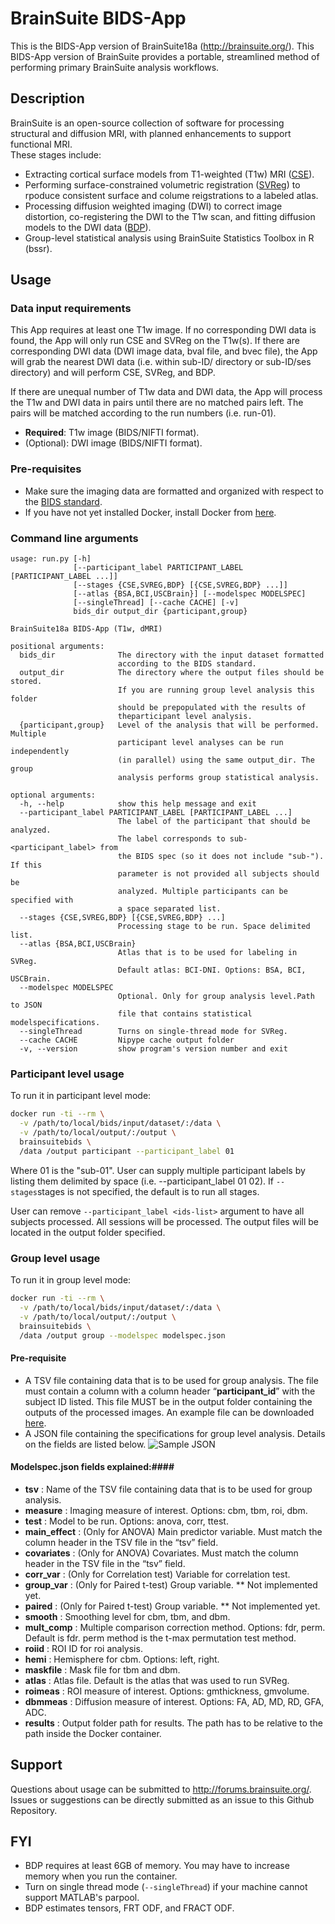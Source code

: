 # BrainSuite BIDS-App 
This is the BIDS-App version of BrainSuite18a (http://brainsuite.org/). This BIDS-App version of BrainSuite provides a portable, streamlined method of performing primary BrainSuite analysis workflows.

## Description
BrainSuite is an open-source collection of software for processing structural and diffusion MRI, with planned enhancements to support functional MRI.  
These stages include: 
* Extracting cortical surface models from T1-weighted (T1w) MRI ([CSE](http://brainsuite.org/processing/surfaceextraction/)).
* Performing surface-constrained volumetric registration ([SVReg](http://brainsuite.org/processing/svreg/)) to rpoduce consistent surface and colume reigstrations to a labeled atlas.
* Processing diffusion weighted imaging (DWI) to correct image distortion, co-registering the DWI to the T1w scan, and fitting diffusion models to the DWI data ([BDP](http://brainsuite.org/processing/diffusion/)). 
* Group-level statistical analysis using BrainSuite Statistics Toolbox in R (bssr).

## Usage
### Data input requirements
This App requires at least one T1w image. If no corresponding DWI data is found, the App will only run CSE and SVReg on the T1w(s). If there are corresponding DWI data (DWI image data, bval file, and bvec file), the App will grab the nearest DWI data (i.e. within sub-ID/ directory or sub-ID/ses directory) and will perform CSE, SVReg, and BDP. 

If there are unequal number of T1w data and DWI data, the App will process the T1w and DWI data in pairs until there are no matched pairs left. The pairs will be matched according to the run numbers (i.e. run-01). 

* **Required**: T1w image (BIDS/NIFTI format).
* (Optional): DWI image (BIDS/NIFTI format).

### Pre-requisites 
* Make sure the imaging data are formatted and organized with respect to the [BIDS standard](http://bids.neuroimaging.io/bids_spec1.1.0.pdf). 
* If you have not yet installed Docker, install Docker from [here](https://docs.docker.com/install/).

### Command line arguments
```
usage: run.py [-h]
              [--participant_label PARTICIPANT_LABEL [PARTICIPANT_LABEL ...]]
              [--stages {CSE,SVREG,BDP} [{CSE,SVREG,BDP} ...]]
              [--atlas {BSA,BCI,USCBrain}] [--modelspec MODELSPEC]
              [--singleThread] [--cache CACHE] [-v]
              bids_dir output_dir {participant,group}

BrainSuite18a BIDS-App (T1w, dMRI)

positional arguments:
  bids_dir              The directory with the input dataset formatted
                        according to the BIDS standard.
  output_dir            The directory where the output files should be stored.
                        If you are running group level analysis this folder
                        should be prepopulated with the results of
                        theparticipant level analysis.
  {participant,group}   Level of the analysis that will be performed. Multiple
                        participant level analyses can be run independently
                        (in parallel) using the same output_dir. The group
                        analysis performs group statistical analysis.

optional arguments:
  -h, --help            show this help message and exit
  --participant_label PARTICIPANT_LABEL [PARTICIPANT_LABEL ...]
                        The label of the participant that should be analyzed.
                        The label corresponds to sub-<participant_label> from
                        the BIDS spec (so it does not include "sub-"). If this
                        parameter is not provided all subjects should be
                        analyzed. Multiple participants can be specified with
                        a space separated list.
  --stages {CSE,SVREG,BDP} [{CSE,SVREG,BDP} ...]
                        Processing stage to be run. Space delimited list.
  --atlas {BSA,BCI,USCBrain}
                        Atlas that is to be used for labeling in SVReg.
                        Default atlas: BCI-DNI. Options: BSA, BCI, USCBrain.
  --modelspec MODELSPEC
                        Optional. Only for group analysis level.Path to JSON
                        file that contains statistical modelspecifications.
  --singleThread        Turns on single-thread mode for SVReg.
  --cache CACHE         Nipype cache output folder
  -v, --version         show program's version number and exit
```

### Participant level usage ###
To run it in participant level mode:
```bash
docker run -ti --rm \
  -v /path/to/local/bids/input/dataset/:/data \
  -v /path/to/local/output/:/output \
  brainsuitebids \
  /data /output participant --participant_label 01
```
Where 01 is the "sub-01". User can supply multiple participant labels by listing them delimited by space (i.e. --participant_label 01 02). If ``` --stages ```stages is not specified, the default is to run all stages. 

User can remove ``` --participant_label <ids-list> ``` argument to have all subjects processed. 
All sessions will be processed. The output files will be located in the output folder specified.

### Group level usage ###

To run it in group level mode:
```bash
docker run -ti --rm \
  -v /path/to/local/bids/input/dataset/:/data \
  -v /path/to/local/output/:/output \
  brainsuitebids \
  /data /output group --modelspec modelspec.json
```

#### Pre-requisite ####
* A TSV file containing data that is to be used for group analysis. The file must contain a column with a column header “**participant_id**” with the subject ID listed. This file MUST be in the output folder containing the outputs of the processed images. An example file can be downloaded [here](http://brainsuite.org/wp-content/uploads/2018/05/participants.tsv).
* A JSON file containing the specifications for group level analysis. Details on the fields are listed below.
![Sample JSON](http://brainsuite.org/wp-content/uploads/2018/05/examplemodspecJSON-e1525727233202.png)

#### Modelspec.json fields explained:####
* **tsv** : Name of the TSV file containing data that is to be used for group analysis.
* **measure** : Imaging measure of interest. Options: cbm, tbm, roi, dbm.
* **test** : Model to be run. Options: anova, corr, ttest.
* **main_effect** : (Only for ANOVA) Main predictor variable. Must match the column header in the TSV file in the “tsv” field.
* **covariates** : (Only for ANOVA) Covariates. Must match the column header in the TSV file in the “tsv” field.
* **corr_var** : (Only for Correlation test) Variable for correlation test.
* **group_var** : (Only for Paired t-test) Group variable. ** Not implemented yet.
* **paired** : (Only for Paired t-test) Group variable. ** Not implemented yet.
* **smooth** : Smoothing level for cbm, tbm, and dbm.
* **mult_comp** : Multiple comparison correction method. Options: fdr, perm. Default is fdr. perm method is the t-max permutation test method.
* **roiid** : ROI ID for roi analysis.
* **hemi** : Hemisphere for cbm. Options: left, right.
* **maskfile** : Mask file for tbm and dbm.
* **atlas** : Atlas file. Default is the atlas that was used to run SVReg.
* **roimeas** : ROI measure of interest. Options: gmthickness, gmvolume.
* **dbmmeas** : Diffusion measure of interest. Options: FA, AD, MD, RD, GFA, ADC.
* **results** : Output folder path for results. The path has to be relative to the path inside the Docker container.

## Support
Questions about usage can be submitted to http://forums.brainsuite.org/. 
Issues or suggestions can be directly submitted as an issue to this Github Repository.

## FYI
* BDP requires at least 6GB of memory. You may have to increase memory when you run the container. 
* Turn on single thread mode (``` --singleThread ```) if your machine cannot support MATLAB's parpool.
* BDP estimates tensors, FRT ODF, and FRACT ODF.
